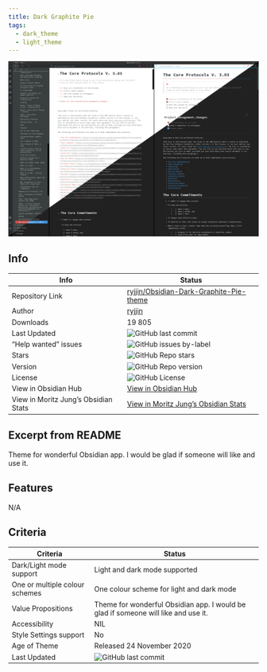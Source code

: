 ```yaml
---
title: Dark Graphite Pie
tags:
  - dark_theme
  - light_theme
---
```


![Dark Graphite Pie Theme Screenshot](https://raw.githubusercontent.com/ryjjin/Obsidian-Dark-Graphite-Pie-theme/refs/heads/master/Dark%20Graphite%20Pie%20theme%200.9.4.png)

## Info

|Info|Status|
|---|---|
|Repository Link|[ryjjin/Obsidian-Dark-Graphite-Pie-theme](https://github.com/ryjjin/Obsidian-Dark-Graphite-Pie-theme)|
|Author|[ryjjin](https://github.com/ryjjin)|
|Downloads|19 805|
|Last Updated|![GitHub last commit](https://img.shields.io/github/last-commit/ryjjin/Obsidian-Dark-Graphite-Pie-theme?color=573E7A&amp;label=last%20update&amp;logo=github&amp;style=for-the-badge)|
|“Help wanted” issues|![GitHub issues by-label](https://img.shields.io/github/issues/ryjjin/Obsidian-Dark-Graphite-Pie-theme/help%20wanted?color=573E7A&amp;logo=github&amp;style=for-the-badge)|
|Stars|![GitHub Repo stars](https://img.shields.io/github/stars/ryjjin/Obsidian-Dark-Graphite-Pie-theme?color=573E7A&amp;logo=github&amp;style=for-the-badge)|
|Version|![GitHub Repo version](https://img.shields.io/github/v/release/ryjjin/Obsidian-Dark-Graphite-Pie-theme?color=573E7A&amp;logo=github&amp;style=for-the-badge&sort=semver)|
|License|![GitHub License](https://img.shields.io/github/license/ryjjin/Obsidian-Dark-Graphite-Pie-theme?style=for-the-badge)|
|View in Obsidian Hub|[View in Obsidian Hub](https://publish.obsidian.md/hub/02+-+Community+Expansions/02.05+All+Community+Expansions/Themes/Dark+Graphite+Pie)|
|View in Moritz Jung’s Obsidian Stats|[View in Moritz Jung’s Obsidian Stats](https://www.moritzjung.dev/obsidian-stats/themes/dark-graphite-pie/)|

## Excerpt from README

Theme for wonderful Obsidian app. I would be glad if someone will like and use it.

## Features

N/A

## Criteria

|Criteria|Status|
|---|---|
|Dark/Light mode support|Light and dark mode supported|
|One or multiple colour schemes|One colour scheme for light and dark mode|
|Value Propositions|Theme for wonderful Obsidian app. I would be glad if someone will like and use it.|
|Accessibility|NIL|
|Style Settings support|No|
|Age of Theme|Released 24 November 2020|
|Last Updated|![GitHub last commit](https://img.shields.io/github/last-commit/ryjjin/Obsidian-Dark-Graphite-Pie-theme?color=573E7A&amp;label=last%20update&amp;logo=github&amp;style=for-the-badge)|
